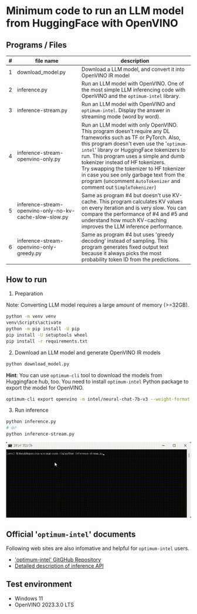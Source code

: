 # Minimum code to run an LLM model from HuggingFace with OpenVINO

## Programs / Files
|#|file name|description|
|---|---|---|
|1|download_model.py|Download a LLM model, and convert it into OpenVINO IR model|
|2|inference.py|Run an LLM model with OpenVINO. One of the most simple LLM inferencing code with OpenVINO and the `optimum-intel` library.|
|3|inference-stream.py|Run an LLM model with OpenVINO and `optimum-intel`. Display the answer in streaming mode (word by word).|
|4|inference-stream-openvino-only.py|Run an LLM model with only OpenVINO. This program doesn't require any DL frameworks such as TF or PyTorch. Also, this program doesn't even use the '`optimum-intel`' library or HuggingFace tokenizers to run. This program uses a simple and dumb tokenizer instead of HF tokenizers.<br>Try swapping the tokenizer to HF tokenizer in case you see only garbage text from the program (uncomment `AutoTokenizer` and comment out `SimpleTokenizer`)| 
|5|inference-stream-openvino-only-no-kv-cache-slow-slow.py|Same as program #4 but doesn't use KV-cache. This program calculates KV values on every iteration and is very slow. You can compare the performance of #4 and #5 and understand how much KV-caching improves the LLM inference performance.|
|6|inference-stream-openvino-only-greedy.py|Same as program #4 but uses 'greedy decoding' instead of sampling. This program generates fixed output text because it always picks the most probability token ID from the predictions.|

## How to run

1. Preparation

Note: Converting LLM model requires a large amount of memory (>=32GB).
```sh
python -m venv venv
venv\Scripts\activate
python -m pip install -U pip
pip install -U setuptools wheel
pip install -r requirements.txt
```

2. Download an LLM model and generate OpenVINO IR models
```sh
python download_model.py
```
**Hint**: You can use `optimum-cli` tool to download the models from Huggingface hub, too. You need to install `optimum-intel` Python package to export the model for OpenVINO.  
```sh
optimum-cli export openvino -m intel/neural-chat-7b-v3 --weight-format int4_sym_g64 neural-chat-7b-v3/INT4
```

3. Run inference
```sh
python inference.py
# or
python inference-stream.py
```

![stream.gif GitHub repository](./resources/stream.gif)


## Official '`optimum-intel`' documents  
Following web sites are also infomative and helpful for `optimum-intel` users.  
- ['optimum-intel' GitGHub Repository](https://github.com/huggingface/optimum-intel)  
- [Detailed description of inference API](https://huggingface.co/docs/optimum/intel/inference)

## Test environment
- Windows 11
- OpenVINO 2023.3.0 LTS
